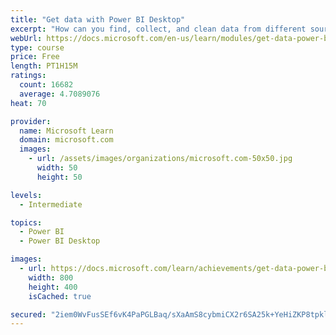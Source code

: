 ```yaml
---
title: "Get data with Power BI Desktop"
excerpt: "How can you find, collect, and clean data from different sources? Power BI is a tool for making sense of your data. You will learn tricks to make data-gathering easier."
webUrl: https://docs.microsoft.com/en-us/learn/modules/get-data-power-bi/
type: course
price: Free
length: PT1H15M
ratings:
  count: 16682
  average: 4.7089076
heat: 70

provider:
  name: Microsoft Learn
  domain: microsoft.com
  images:
    - url: /assets/images/organizations/microsoft.com-50x50.jpg
      width: 50
      height: 50

levels:
  - Intermediate

topics:
  - Power BI
  - Power BI Desktop

images:
  - url: https://docs.microsoft.com/learn/achievements/get-data-power-bi-desktop-social.png
    width: 800
    height: 400
    isCached: true

secured: "2iem0WvFusSEf6vK4PaPGLBaq/sXaAmS8cybmiCX2r6SA25k+YeHiZKP8tpklDrT6gfC9kM7JUaReUwmVkUAIYUj73HTLhlfixqSND1qrbx7rvpw+4OW7NwUspEeUL5PpnLBuHphML3oJhR2RgAJ9bG97jkVYOyFTSIjl+vMi4+zBru3OoksuVm2YNiZpOb8dcvgXbBJRYMyjLNsKuH8c7mGbx3epMRsNLxuwjV4FckI1Fw7JWhJ4d0ZSYn7/j7URFAhWOxUzTHwfjCIXkRLqfFNnz/x1X8Lt2pHQ91O1mM0vhGq1CRm9vupqFeUnfs5jGE1v4RRZ94Bp5Qbk8WSvjXCnYiAdG66a1tJCWtozaa1jn000MYcUAt7dj8uJPLoRFVIRkLbPQpF0tw2uhthUx1KlB5epIdIqOXM7rMA5r74eJskj7it/jEdXCIUQjcx;vmQT9LJAxYZpshHQvZ70NQ=="
---
```


